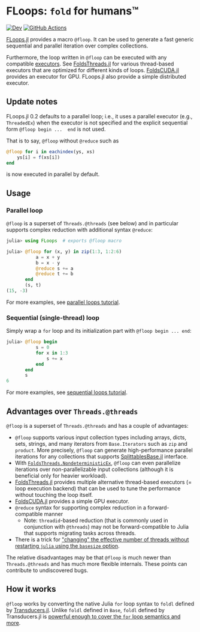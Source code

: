 # FLoops: `fold` for humans™

[![Dev](https://img.shields.io/badge/docs-dev-blue.svg)](https://juliafolds.github.io/FLoops.jl/dev)
[![GitHub Actions](https://github.com/JuliaFolds/FLoops.jl/workflows/Run%20tests/badge.svg)](https://github.com/JuliaFolds/FLoops.jl/actions?query=workflow%3A%22Run+tests%22)

[FLoops.jl](https://github.com/JuliaFolds/FLoops.jl) provides a macro
`@floop`. It can be used to generate a fast generic sequential and parallel
iteration over complex collections.

Furthermore, the loop written in `@floop` can be executed with any compatible
[executors](https://juliafolds.github.io/FLoops.jl/dev/tutorials/parallel/#tutorials-executor).
See [FoldsThreads.jl](https://github.com/JuliaFolds/FoldsThreads.jl) for
various thread-based executors that are optimized for different kinds of
loops. [FoldsCUDA.jl](https://github.com/JuliaFolds/FoldsCUDA.jl) provides an
executor for GPU. FLoops.jl also provide a simple distributed executor.

## Update notes

FLoops.jl 0.2 defaults to a parallel loop; i.e., it uses a parallel executor
(e.g., `ThreadedEx`) when the executor is not specified and the explicit
sequential form `@floop begin ...  end` is not used.

That is to say, `@floop` without `@reduce` such as

```JULIA
@floop for i in eachindex(ys, xs)
    ys[i] = f(xs[i])
end
```

is now executed in parallel by default.

## Usage

### Parallel loop

`@floop` is a superset of `Threads.@threads` (see below) and in particular
supports complex reduction with additional syntax `@reduce`:

```julia
julia> using FLoops  # exports @floop macro

julia> @floop for (x, y) in zip(1:3, 1:2:6)
           a = x + y
           b = x - y
           @reduce s += a
           @reduce t += b
       end
       (s, t)
(15, -3)
```

For more examples, see
[parallel loops tutorial](https://juliafolds.github.io/FLoops.jl/dev/tutorials/parallel/).

### Sequential (single-thread) loop

Simply wrap a `for` loop and its initialization part with `@floop begin ... end`:

```julia
julia> @floop begin
           s = 0
           for x in 1:3
               s += x
           end
       end
       s
6
```

For more examples, see
[sequential loops tutorial](https://juliafolds.github.io/FLoops.jl/dev/tutorials/sequential/).

## Advantages over `Threads.@threads`

`@floop` is a superset of `Threads.@threads` and has a couple of advantages:

* `@floop` supports various input collection types including
  arrays, dicts, sets, strings, and many iterators from `Base.Iterators` such
  as `zip` and `product`. More precisely, `@floop` can generate high-performance
  parallel iterations for any collections that supports
  [SplittablesBase.jl](https://github.com/JuliaFolds/SplittablesBase.jl)
  interface.
* With [`FoldsThreads.NondeterministicEx`](https://juliafolds.github.io/FoldsThreads.jl/dev/#FoldsThreads.NondeterministicEx),
  `@floop` can even parallelize iterations over non-parallelizable input collections
  (although it is beneficial only for heavier workload).
* [FoldsThreads.jl](https://github.com/JuliaFolds/FoldsThreads.jl) provides
  multiple alternative thread-based executors (= loop execution backend) that
  can be used to tune the performance without touching the loop itself.
* [FoldsCUDA.jl](https://github.com/JuliaFolds/FoldsCUDA.jl) provides a simple
  GPU executor.
* `@reduce` syntax for supporting complex reduction in a forward-compatible manner
  * Note: `threadid`-based reduction (that is commonly used in conjunction with
    `@threads`) may not be forward-compatible to Julia that supports
    migrating tasks across threads.
* There is a trick for ["changing" the effective number of threads without
  restarting `julia` using the `basesize`
  option](https://juliafolds.github.io/data-parallelism/howto/faq/#set-nthreads-at-run-time).

The relative disadvantages may be that `@floop` is much newer than
`Threads.@threads` and has much more flexible internals. These points can
contribute to undiscovered bugs.

## How it works

`@floop` works by converting the native Julia `for` loop syntax to
`foldl` defined by
[Transducers.jl](https://github.com/JuliaFolds/Transducers.jl).  Unlike
`foldl` defined in `Base`, `foldl` defined by Transducers.jl is
[powerful enough to cover the `for` loop semantics and more](https://juliafolds.github.io/Transducers.jl/dev/reference/manual/#Base.foreach).
